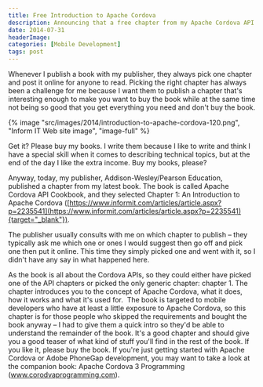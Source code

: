 ```yaml
---
title: Free Introduction to Apache Cordova
description: Announcing that a free chapter from my Apache Cordova API Cookbook is available for download.
date: 2014-07-31
headerImage: 
categories: [Mobile Development]
tags: post
---
```


Whenever I publish a book with my publisher, they always pick one chapter and post it online for anyone to read. Picking the right chapter has always been a challenge for me because I want them to publish a chapter that's interesting enough to make you want to buy the book while at the same time not being so good that you get everything you need and don't buy the book.

{% image "src/images/2014/introduction-to-apache-cordova-120.png", "Inform IT Web site image", "image-full" %}

Get it? Please buy my books. I write them because I like to write and think I have a special skill when it comes to describing technical topics, but at the end of the day I like the extra income. Buy my books, please?

Anyway, today, my publisher, Addison-Wesley/Pearson Education, published a chapter from my latest book. The book is called Apache Cordova API Cookbook, and they selected Chapter 1: An Introduction to Apache Cordova ([https://www.informit.com/articles/article.aspx?p=2235541](https://www.informit.com/articles/article.aspx?p=2235541){target="_blank"}).

The publisher usually consults with me on which chapter to publish – they typically ask me which one or ones I would suggest then go off and pick one then put it online. This time they simply picked one and went with it, so I didn't have any say in what happened here.

As the book is all about the Cordova APIs, so they could either have picked one of the API chapters or picked the only generic chapter: chapter 1. The chapter introduces you to the concept of Apache Cordova, what it does, how it works and what it's used for.  The book is targeted to mobile developers who have at least a little exposure to Apache Cordova, so this chapter is for those people who skipped the requirements and bought the book anyway – I had to give them a quick intro so they'd be able to understand the remainder of the book. It's a good chapter and should give you a good teaser of what kind of stuff you'll find in the rest of the book. If you like it, please buy the book. If you're just getting started with Apache Cordova or Adobe PhoneGap development, you may want to take a look at the companion book: Apache Cordova 3 Programming (www.corodvaprogramming.com).